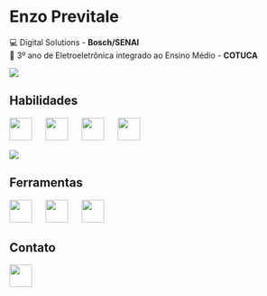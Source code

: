 # Enzo Previtale

💻 Digital Solutions - **Bosch/SENAI**  
🔌 3º ano de Eletroeletrônica integrado ao Ensino Médio - **COTUCA**  

![](https://github-readme-stats.vercel.app/api?username=EnzoPrevitale&theme=ambient_gradient)

## Habilidades

<img src="https://cdn.jsdelivr.net/gh/devicons/devicon@latest/icons/python/python-original.svg" width=40px style="margin-right: 20px;"/>

<img src="https://cdn.jsdelivr.net/gh/devicons/devicon@latest/icons/java/java-plain.svg" width=40px style="margin-right: 20px;" />

<img src="https://cdn.jsdelivr.net/gh/devicons/devicon@latest/icons/html5/html5-plain.svg" width=40px style="margin-right: 20px;" />

<img src="https://cdn.jsdelivr.net/gh/devicons/devicon@latest/icons/css3/css3-plain.svg" width=40px />

![](https://github-readme-stats.vercel.app/api/top-langs/?username=EnzoPrevitale&theme=ambient_gradient&layout=pie)

## Ferramentas
<img src="https://cdn.jsdelivr.net/gh/devicons/devicon@latest/icons/vscode/vscode-original.svg" width=40px style="margin-right: 20px"/>

<img src="https://cdn.jsdelivr.net/gh/devicons/devicon@latest/icons/pycharm/pycharm-original.svg" width=40px style="margin-right: 20px" />

<img src="https://cdn.jsdelivr.net/gh/devicons/devicon@latest/icons/eclipse/eclipse-original.svg" width=40px style=""/>

## Contato
<a href="https://www.linkedin.com/in/enzo-gabriel-previtale-silva-9ba92a301/" target="_blank"><img src="https://cdn.jsdelivr.net/gh/devicons/devicon@latest/icons/linkedin/linkedin-original.svg" width=40px/></a>
